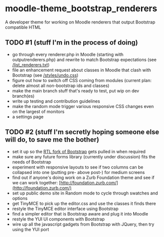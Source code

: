 moodle-theme_bootstrap_renderers
================================

A developer theme for working on Moodle renderers that output Bootstrap compatible HTML

TODO #1 (stuff I'm in the process of doing)
----

* go through every renderer.php in Moodle (starting with outputrenderers.php) and rewrite to match Bootstrap expectations (see [/list_renderers.txt](https://github.com/ds125v/moodle-theme_bootstrap_renderers/blob/master/list_renderers.txt))
* file an enhancement request about classes in Moodle that clash with Bootstrap (see [/styles/undo.css](https://github.com/ds125v/moodle-theme_bootstrap_renderers/blob/master/style/undo.css))
* figure out how to switch off CSS coming from modules (current plan: delete almost all non-bootstrap ids and classes)
* make the main branch stuff that's ready to test, put wip on dev branch(es)
* write up testing and contribution guidelines
* make the random mode trigger various responsive CSS changes even on the largest of monitors
* a settings page

TODO #2 (stuff I'm secretly hoping someone else will do, to save me the bother)
----------------

* set it up so the [RTL fork of Bootstrap](https://github.com/AbdullahDiaa/Bootstrap-RTL) gets pulled in when required 
* make sure any future forms library (currently under discussion) fits the needs of Bootstrap
* experiment with responsive layouts to see if two columns can be collapsed into one (putting pre- above post-) for medium screens
* find out if anyone's doing work on a Zurb Foundation theme and see if we can work together: [http://foundation.zurb.com/](http://foundation.zurb.com/)
* set up public demo site in Random mode to cycle through swatches and options
* get TinyMCE to pick up the editor.css and use the classes it finds there
* restyle the TinyMCE editor interface using Bootstrap
* find a simpler editor that is Bootstrap aware and plug it into Moodle 
* restyle the YUI UI components with Bootstrap 
* wire up all the javascript gadgets from Bootstrap with JQuery, then try using the YUI port

